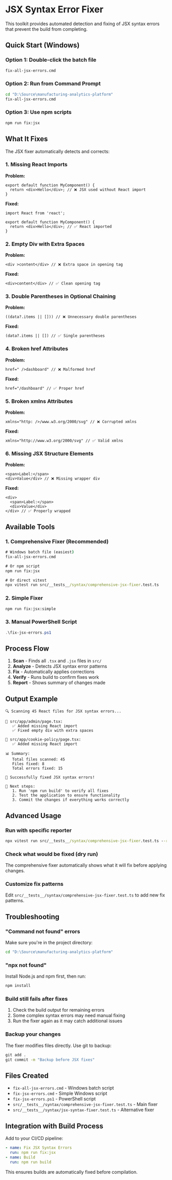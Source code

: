 # JSX Syntax Error Fixer

This toolkit provides automated detection and fixing of JSX syntax errors that prevent the build from completing.

## Quick Start (Windows)

### Option 1: Double-click the batch file
```cmd
fix-all-jsx-errors.cmd
```

### Option 2: Run from Command Prompt
```cmd
cd "D:\Source\manufacturing-analytics-platform"
fix-all-jsx-errors.cmd
```

### Option 3: Use npm scripts
```cmd
npm run fix:jsx
```

## What It Fixes

The JSX fixer automatically detects and corrects:

### 1. Missing React Imports
**Problem:**
```tsx
export default function MyComponent() {
  return <div>Hello</div>; // ❌ JSX used without React import
}
```
**Fixed:**
```tsx
import React from 'react';

export default function MyComponent() {
  return <div>Hello</div>; // ✅ React imported
}
```

### 2. Empty Div with Extra Spaces
**Problem:**
```tsx
<div >content</div> // ❌ Extra space in opening tag
```
**Fixed:**
```tsx
<div>content</div> // ✅ Clean opening tag
```

### 3. Double Parentheses in Optional Chaining
**Problem:**
```tsx
((data?.items || [])) // ❌ Unnecessary double parentheses
```
**Fixed:**
```tsx
(data?.items || []) // ✅ Single parentheses
```

### 4. Broken href Attributes
**Problem:**
```tsx
href=" />dashboard" // ❌ Malformed href
```
**Fixed:**
```tsx
href="/dashboard" // ✅ Proper href
```

### 5. Broken xmlns Attributes
**Problem:**
```tsx
xmlns="http: />/www.w3.org/2000/svg" // ❌ Corrupted xmlns
```
**Fixed:**
```tsx
xmlns="http://www.w3.org/2000/svg" // ✅ Valid xmlns
```

### 6. Missing JSX Structure Elements
**Problem:**
```tsx
<span>Label:</span>
<div>Value</div> // ❌ Missing wrapper div
```
**Fixed:**
```tsx
<div>
  <span>Label:</span>
  <div>Value</div>
</div> // ✅ Properly wrapped
```

## Available Tools

### 1. Comprehensive Fixer (Recommended)
```cmd
# Windows batch file (easiest)
fix-all-jsx-errors.cmd

# Or npm script
npm run fix:jsx

# Or direct vitest
npx vitest run src/__tests__/syntax/comprehensive-jsx-fixer.test.ts
```

### 2. Simple Fixer
```cmd
npm run fix:jsx:simple
```

### 3. Manual PowerShell Script
```powershell
.\fix-jsx-errors.ps1
```

## Process Flow

1. **Scan** - Finds all `.tsx` and `.jsx` files in `src/`
2. **Analyze** - Detects JSX syntax error patterns
3. **Fix** - Automatically applies corrections
4. **Verify** - Runs build to confirm fixes work
5. **Report** - Shows summary of changes made

## Output Example

```
🔍 Scanning 45 React files for JSX syntax errors...

📁 src/app/admin/page.tsx:
   ✅ Added missing React import
   ✅ Fixed empty div with extra spaces

📁 src/app/cookie-policy/page.tsx:
   ✅ Added missing React import

📊 Summary:
   Total files scanned: 45
   Files fixed: 8
   Total errors fixed: 15

🎉 Successfully fixed JSX syntax errors!

🚀 Next steps:
   1. Run 'npm run build' to verify all fixes
   2. Test the application to ensure functionality
   3. Commit the changes if everything works correctly
```

## Advanced Usage

### Run with specific reporter
```cmd
npx vitest run src/__tests__/syntax/comprehensive-jsx-fixer.test.ts --reporter=verbose
```

### Check what would be fixed (dry run)
The comprehensive fixer automatically shows what it will fix before applying changes.

### Customize fix patterns
Edit `src/__tests__/syntax/comprehensive-jsx-fixer.test.ts` to add new fix patterns.

## Troubleshooting

### "Command not found" errors
Make sure you're in the project directory:
```cmd
cd "D:\Source\manufacturing-analytics-platform"
```

### "npx not found"
Install Node.js and npm first, then run:
```cmd
npm install
```

### Build still fails after fixes
1. Check the build output for remaining errors
2. Some complex syntax errors may need manual fixing
3. Run the fixer again as it may catch additional issues

### Backup your changes
The fixer modifies files directly. Use git to backup:
```cmd
git add .
git commit -m "Backup before JSX fixes"
```

## Files Created

- `fix-all-jsx-errors.cmd` - Windows batch script
- `fix-jsx-errors.cmd` - Simple Windows script  
- `fix-jsx-errors.ps1` - PowerShell script
- `src/__tests__/syntax/comprehensive-jsx-fixer.test.ts` - Main fixer
- `src/__tests__/syntax/jsx-syntax-fixer.test.ts` - Alternative fixer

## Integration with Build Process

Add to your CI/CD pipeline:
```yaml
- name: Fix JSX Syntax Errors
  run: npm run fix:jsx
- name: Build
  run: npm run build
```

This ensures builds are automatically fixed before compilation.